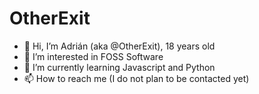 # OtherExit
- 👋 Hi, I’m Adrián (aka @OtherExit), 18 years old
- 👀 I’m interested in FOSS Software
- 🌱 I’m currently learning Javascript and Python
- 📫 How to reach me (I do not plan to be contacted yet)

<!---
OtherExit/OtherExit is a ✨ special ✨ repository because its `README.md` (this file) appears on your GitHub profile.
You can click the Preview link to take a look at your changes.
--->
